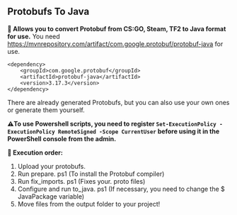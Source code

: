 ## Protobufs To Java
**🌟 Allows you to convert Protobuf from CS:GO, Steam, TF2 to Java format for use.**
You need https://mvnrepository.com/artifact/com.google.protobuf/protobuf-java for use.

    <dependency>
	    <groupId>com.google.protobuf</groupId>
	    <artifactId>protobuf-java</artifactId>
	    <version>3.17.3</version>
	</dependency>


There are already generated Protobufs, but you can also use your own ones or generate them yourself.

**⚠️To use Powershell scripts, you need to register `Set-ExecutionPolicy -ExecutionPolicy RemoteSigned -Scope CurrentUser` before using it in the **PowerShell** console from the admin.**

**📙 Execution order:**
1. Upload your protobufs.
2. Run prepare. ps1 (To install the Protobuf compiler)
3. Run fix_imports. ps1 (Fixes your. proto files)
4. Configure and run to_java. ps1 (If necessary, you need to change the $ JavaPackage variable)
5. Move files from the output folder to your project!